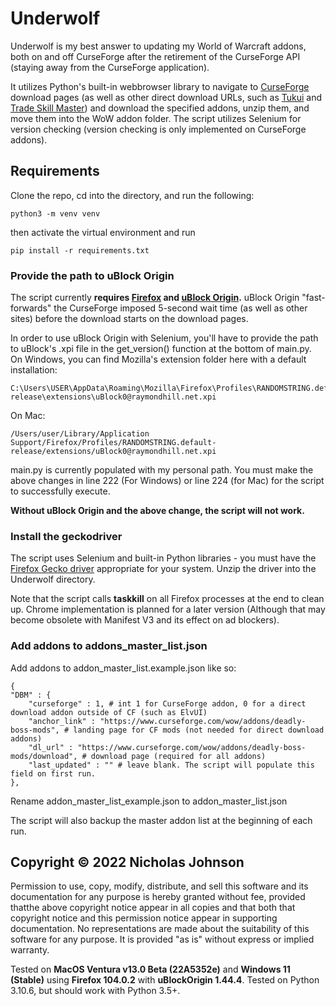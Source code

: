 # Underwolf

Underwolf is my best answer to updating my World of Warcraft addons, both on and off CurseForge after the retirement of the CurseForge API (staying away from the CurseForge application). 

It utilizes Python's built-in webbrowser library to navigate to [CurseForge](https://www.curseforge.com/) download pages (as well as other direct download URLs, such as [Tukui](https://www.tukui.org) and [Trade Skill Master](https://www.tradeskillmaster.com/)) and download the specified addons, unzip them, and move them into the WoW addon folder. The script utilizes Selenium for version checking (version checking is only implemented on CurseForge addons).

## Requirements

Clone the repo, cd into the directory, and run the following:

    python3 -m venv venv

then activate the virtual environment and run

    pip install -r requirements.txt

### Provide the path to uBlock Origin

The script currently **requires [Firefox](https://www.mozilla.org/en-US/firefox/new/) and [uBlock Origin](https://addons.mozilla.org/en-US/firefox/addon/ublock-origin/).** uBlock Origin "fast-forwards" the CurseForge imposed 5-second wait time (as well as other sites) before the download starts on the download pages.

In order to use uBlock Origin with Selenium, you'll have to provide the path to uBlock's .xpi file in the get_version() function at the bottom of main.py. On Windows, you can find Mozilla's extension folder here with a default installation:

    C:\Users\USER\AppData\Roaming\Mozilla\Firefox\Profiles\RANDOMSTRING.default-release\extensions\uBlock0@raymondhill.net.xpi

On Mac:

    /Users/user/Library/Application Support/Firefox/Profiles/RANDOMSTRING.default-release/extensions/uBlock0@raymondhill.net.xpi

main.py is currently populated with my personal path. You must make the above changes in line 222 (For Windows) or line 224 (for Mac) for the script to successfully execute.

**Without uBlock Origin and the above change, the script will not work.**

### Install the geckodriver

The script uses Selenium and built-in Python libraries - you must have the [Firefox Gecko driver](https://github.com/mozilla/geckodriver/releases) appropriate for your system. Unzip the driver into the Underwolf directory.

Note that the script calls **taskkill** on all Firefox processes at the end to clean up. Chrome implementation is planned for a later version (Although that may become obsolete with Manifest V3 and its effect on ad blockers).

### Add addons to addons_master_list.json

Add addons to addon_master_list.example.json like so:

    {
    "DBM" : {
        "curseforge" : 1, # int 1 for CurseForge addon, 0 for a direct download addon outside of CF (such as ElvUI)
        "anchor_link" : "https://www.curseforge.com/wow/addons/deadly-boss-mods", # landing page for CF mods (not needed for direct download addons)
        "dl_url" : "https://www.curseforge.com/wow/addons/deadly-boss-mods/download", # download page (required for all addons)
        "last_updated" : "" # leave blank. The script will populate this field on first run.
    },

Rename 
    addon_master_list_example.json
to
    addon_master_list.json

The script will also backup the master addon list at the beginning of each run.

## Copyright © 2022 Nicholas Johnson

Permission to use, copy, modify, distribute, and sell this software and its documentation for any purpose is hereby granted without fee, provided thatthe above copyright notice appear in all copies and that both that copyright notice and this permission notice appear in supporting documentation. No representations are made about the suitability of this software for any purpose.  It is provided "as is" without express or implied warranty.

Tested on **MacOS Ventura v13.0 Beta (22A5352e)** and **Windows 11 (Stable)** using **Firefox 104.0.2** with **uBlockOrigin 1.44.4**. Tested on Python 3.10.6, but should work with Python 3.5+.
